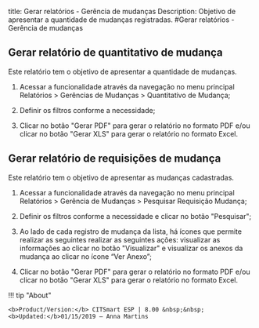 title: Gerar relatórios - Gerência de mudanças
Description: Objetivo de apresentar a quantidade de mudanças registradas.
#Gerar relatórios - Gerência de mudanças

Gerar relatório de quantitativo de mudança
----------------------------------------------

Este relatório tem o objetivo de apresentar a quantidade de 
mudanças.

1.  Acessar a funcionalidade através da navegação no menu principal Relatórios
    \> Gerências de Mudanças \> Quantitativo de Mudança;

2.  Definir os filtros conforme a necessidade;

3.  Clicar no botão "Gerar PDF" para gerar o relatório no formato PDF e/ou
    clicar no botão "Gerar XLS" para gerar o relatório no formato Excel.

Gerar relatório de requisições de mudança
---------------------------------------------

Este relatório tem o objetivo de apresentar as mudanças
cadastradas.

1.  Acessar a funcionalidade através da navegação no menu principal Relatórios
    \> Gerência de Mudanças \> Pesquisar Requisição Mudança;

2.  Definir os filtros conforme a necessidade e clicar no botão "Pesquisar";

3.  Ao lado de cada registro de mudança da lista, há ícones que
    permite realizar as seguintes realizar as seguintes ações: visualizar as
    informações ao clicar no botão "Visualizar" e visualizar os anexos da
    mudança ao clicar no ícone “Ver Anexo”;

4.  Clicar no botão "Gerar PDF" para gerar o relatório no formato PDF e/ou
    clicar no botão "Gerar XLS" para gerar o relatório no formato Excel.



!!! tip "About"

    <b>Product/Version:</b> CITSmart ESP | 8.00 &nbsp;&nbsp;
    <b>Updated:</b>01/15/2019 – Anna Martins
